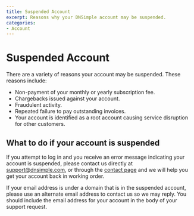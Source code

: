 ```yaml
---
title: Suspended Account
excerpt: Reasons why your DNSimple account may be suspended.
categories:
- Account
---
```


# Suspended Account

There are a variety of reasons your account may be suspended. These reasons include:

- Non-payment of your monthly or yearly subscription fee.
- Chargebacks issued against your account.
- Fraudulent activity.
- Repeated failure to pay outstanding invoices.
- Your account is identified as a root account causing service disruption for other customers.

## What to do if your account is suspended

If you attempt to log in and you receive an error message indicating your account is suspended, please contact us directly at [support@dnsimple.com](mailto:support@dnsimple.com), or through the [contact page](https://dnsimple.com/contact) and we will help you get your account back in working order.

If your email address is under a domain that is in the suspended account, please use an alternate email address to contact us so we may reply. You should include the email address for your account in the body of your support request.
